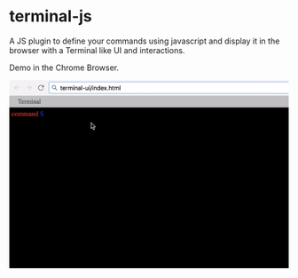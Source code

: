 # terminal-js
A JS plugin to define your commands using javascript and display it in the browser with a Terminal like UI and interactions.

Demo in the Chrome Browser.

![TerminalJS Demo](https://raw.githubusercontent.com/Rahul-Sagore/terminal-js/master/assets/media/terminalJS-demo.gif)

